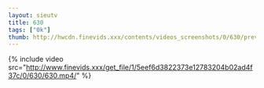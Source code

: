 ```yaml
--- 
layout: sieutv
title: 630
tags: ["0k"]
thumb: http://hwcdn.finevids.xxx/contents/videos_screenshots/0/630/preview.mp4.jpg
---
```

{% include video src="http://www.finevids.xxx/get_file/1/5eef6d3822373e12783204b02ad4f37c/0/630/630.mp4/" %} 
